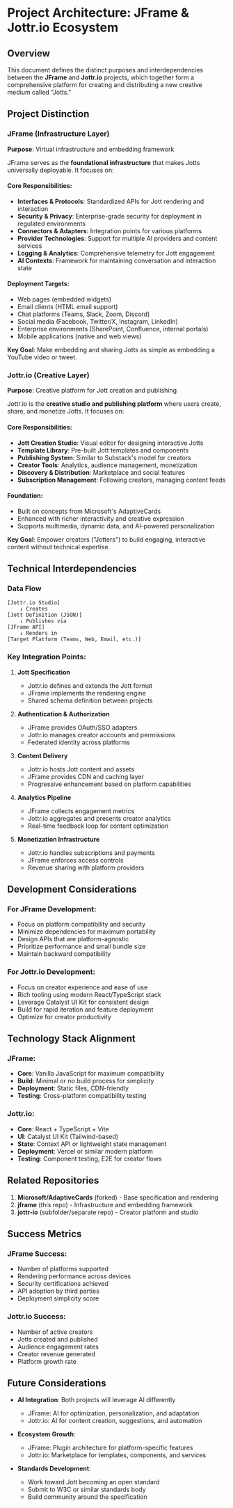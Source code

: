 # Project Architecture: JFrame & Jottr.io Ecosystem

## Overview

This document defines the distinct purposes and interdependencies between the **JFrame** and **Jottr.io** projects, which together form a comprehensive platform for creating and distributing a new creative medium called "Jotts."

## Project Distinction

### JFrame (Infrastructure Layer)
**Purpose**: Virtual infrastructure and embedding framework

JFrame serves as the **foundational infrastructure** that makes Jotts universally deployable. It focuses on:

#### Core Responsibilities:
- **Interfaces & Protocols**: Standardized APIs for Jott rendering and interaction
- **Security & Privacy**: Enterprise-grade security for deployment in regulated environments
- **Connectors & Adapters**: Integration points for various platforms
- **Provider Technologies**: Support for multiple AI providers and content services
- **Logging & Analytics**: Comprehensive telemetry for Jott engagement
- **AI Contexts**: Framework for maintaining conversation and interaction state

#### Deployment Targets:
- Web pages (embedded widgets)
- Email clients (HTML email support)
- Chat platforms (Teams, Slack, Zoom, Discord)
- Social media (Facebook, Twitter/X, Instagram, LinkedIn)
- Enterprise environments (SharePoint, Confluence, internal portals)
- Mobile applications (native and web views)

**Key Goal**: Make embedding and sharing Jotts as simple as embedding a YouTube video or tweet.

### Jottr.io (Creative Layer)
**Purpose**: Creative platform for Jott creation and publishing

Jottr.io is the **creative studio and publishing platform** where users create, share, and monetize Jotts. It focuses on:

#### Core Responsibilities:
- **Jott Creation Studio**: Visual editor for designing interactive Jotts
- **Template Library**: Pre-built Jott templates and components
- **Publishing System**: Similar to Substack's model for creators
- **Creator Tools**: Analytics, audience management, monetization
- **Discovery & Distribution**: Marketplace and social features
- **Subscription Management**: Following creators, managing content feeds

#### Foundation:
- Built on concepts from Microsoft's AdaptiveCards
- Enhanced with richer interactivity and creative expression
- Supports multimedia, dynamic data, and AI-powered personalization

**Key Goal**: Empower creators ("Jotters") to build engaging, interactive content without technical expertise.

## Technical Interdependencies

### Data Flow
```
[Jottr.io Studio]
    ↓ Creates
[Jott Definition (JSON)]
    ↓ Publishes via
[JFrame API]
    ↓ Renders in
[Target Platform (Teams, Web, Email, etc.)]
```

### Key Integration Points:

1. **Jott Specification**
   - Jottr.io defines and extends the Jott format
   - JFrame implements the rendering engine
   - Shared schema definition between projects

2. **Authentication & Authorization**
   - JFrame provides OAuth/SSO adapters
   - Jottr.io manages creator accounts and permissions
   - Federated identity across platforms

3. **Content Delivery**
   - Jottr.io hosts Jott content and assets
   - JFrame provides CDN and caching layer
   - Progressive enhancement based on platform capabilities

4. **Analytics Pipeline**
   - JFrame collects engagement metrics
   - Jottr.io aggregates and presents creator analytics
   - Real-time feedback loop for content optimization

5. **Monetization Infrastructure**
   - Jottr.io handles subscriptions and payments
   - JFrame enforces access controls
   - Revenue sharing with platform providers

## Development Considerations

### For JFrame Development:
- Focus on platform compatibility and security
- Minimize dependencies for maximum portability
- Design APIs that are platform-agnostic
- Prioritize performance and small bundle size
- Maintain backward compatibility

### For Jottr.io Development:
- Focus on creator experience and ease of use
- Rich tooling using modern React/TypeScript stack
- Leverage Catalyst UI Kit for consistent design
- Build for rapid iteration and feature deployment
- Optimize for creator productivity

## Technology Stack Alignment

### JFrame:
- **Core**: Vanilla JavaScript for maximum compatibility
- **Build**: Minimal or no build process for simplicity
- **Deployment**: Static files, CDN-friendly
- **Testing**: Cross-platform compatibility testing

### Jottr.io:
- **Core**: React + TypeScript + Vite
- **UI**: Catalyst UI Kit (Tailwind-based)
- **State**: Context API or lightweight state management
- **Deployment**: Vercel or similar modern platform
- **Testing**: Component testing, E2E for creator flows

## Related Repositories

1. **Microsoft/AdaptiveCards** (forked) - Base specification and rendering
2. **jframe** (this repo) - Infrastructure and embedding framework
3. **jottr-io** (subfolder/separate repo) - Creator platform and studio

## Success Metrics

### JFrame Success:
- Number of platforms supported
- Rendering performance across devices
- Security certifications achieved
- API adoption by third parties
- Deployment simplicity score

### Jottr.io Success:
- Number of active creators
- Jotts created and published
- Audience engagement rates
- Creator revenue generated
- Platform growth rate

## Future Considerations

- **AI Integration**: Both projects will leverage AI differently
  - JFrame: AI for optimization, personalization, and adaptation
  - Jottr.io: AI for content creation, suggestions, and automation

- **Ecosystem Growth**:
  - JFrame: Plugin architecture for platform-specific features
  - Jottr.io: Marketplace for templates, components, and services

- **Standards Development**:
  - Work toward Jott becoming an open standard
  - Submit to W3C or similar standards body
  - Build community around the specification